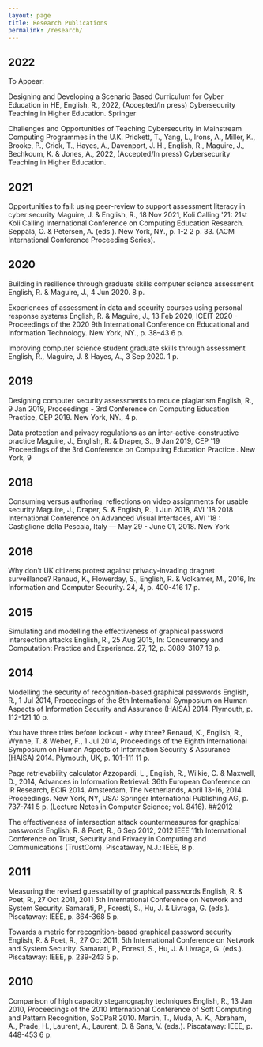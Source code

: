 ```yaml
---
layout: page
title: Research Publications
permalink: /research/
---
```



## 2022
To Appear:

Designing and Developing a Scenario Based Curriculum for Cyber Education in HE, English, R., 2022, (Accepted/In press) Cybersecurity Teaching in Higher Education. Springer 

Challenges and Opportunities of Teaching Cybersecurity in Mainstream Computing Programmes in the U.K.
Prickett, T., Yang, L., Irons, A., Miller, K., Brooke, P., Crick, T., Hayes, A., Davenport, J. H., English, R., Maguire, J., Bechkoum, K. & Jones, A., 2022, (Accepted/In press) Cybersecurity Teaching in Higher Education.

## 2021
Opportunities to fail: using peer-review to support assessment literacy in cyber security
Maguire, J. & English, R., 18 Nov 2021, Koli Calling '21: 21st Koli Calling International Conference on Computing Education Research. Seppälä, O. & Petersen, A. (eds.). New York, NY., p. 1-2 2 p. 33. (ACM International Conference Proceeding Series).

## 2020
Building in resilience through graduate skills computer science assessment
English, R. & Maguire, J., 4 Jun 2020. 8 p.

Experiences of assessment in data and security courses using personal response systems
English, R. & Maguire, J., 13 Feb 2020, ICEIT 2020 - Proceedings of the 2020 9th International Conference on Educational and Information Technology. New York, NY., p. 38–43 6 p.

Improving computer science student graduate skills through assessment
English, R., Maguire, J. & Hayes, A., 3 Sep 2020. 1 p.

## 2019
Designing computer security assessments to reduce plagiarism
English, R., 9 Jan 2019, Proceedings - 3rd Conference on Computing Education Practice, CEP 2019. New York, NY., 4 p.

Data protection and privacy regulations as an inter-active-constructive practice
Maguire, J., English, R. & Draper, S., 9 Jan 2019, CEP '19 Proceedings of the 3rd Conference on Computing Education Practice . New York, 9

## 2018
Consuming versus authoring: reflections on video assignments for usable security
Maguire, J., Draper, S. & English, R., 1 Jun 2018, AVI '18 2018 International Conference on Advanced Visual Interfaces, AVI '18 : Castiglione della Pescaia, Italy — May 29 - June 01, 2018. New York

## 2016
Why don't UK citizens protest against privacy-invading dragnet surveillance?
Renaud, K., Flowerday, S., English, R. & Volkamer, M., 2016, In: Information and Computer Security. 24, 4, p. 400-416 17 p.

## 2015

Simulating and modelling the effectiveness of graphical password intersection attacks
English, R., 25 Aug 2015, In: Concurrency and Computation: Practice and Experience. 27, 12, p. 3089-3107 19 p.

## 2014
Modelling the security of recognition-based graphical passwords
English, R., 1 Jul 2014, Proceedings of the 8th International Symposium on Human Aspects of Information Security and Assurance (HAISA) 2014. Plymouth, p. 112-121 10 p.

You have three tries before lockout - why three?
Renaud, K., English, R., Wynne, T. & Weber, F., 1 Jul 2014, Proceedings of the Eighth International Symposium on Human Aspects of Information Security & Assurance (HAISA) 2014. Plymouth, UK, p. 101-111 11 p.

Page retrievability calculator
Azzopardi, L., English, R., Wilkie, C. & Maxwell, D., 2014, Advances in Information Retrieval: 36th European Conference on IR Research, ECIR 2014, Amsterdam, The Netherlands, April 13-16, 2014. Proceedings. New York, NY, USA: Springer International Publishing AG, p. 737-741 5 p. (Lecture Notes in Computer Science; vol. 8416).
##2012

The effectiveness of intersection attack countermeasures for graphical passwords
English, R. & Poet, R., 6 Sep 2012, 2012 IEEE 11th International Conference on Trust, Security and Privacy in Computing and Communications (TrustCom). Piscataway, N.J.: IEEE, 8 p.

## 2011
Measuring the revised guessability of graphical passwords
English, R. & Poet, R., 27 Oct 2011, 2011 5th International Conference on Network and System Security. Samarati, P., Foresti, S., Hu, J. & Livraga, G. (eds.). Piscataway: IEEE, p. 364-368 5 p.

Towards a metric for recognition-based graphical password security
English, R. & Poet, R., 27 Oct 2011, 5th International Conference on Network and System Security. Samarati, P., Foresti, S., Hu, J. & Livraga, G. (eds.). Piscataway: IEEE, p. 239-243 5 p.

## 2010
Comparison of high capacity steganography techniques
English, R., 13 Jan 2010, Proceedings of the 2010 International Conference of Soft Computing and Pattern Recognition, SoCPaR 2010. Martin, T., Muda, A. K., Abraham, A., Prade, H., Laurent, A., Laurent, D. & Sans, V. (eds.). Piscataway: IEEE, p. 448-453 6 p.
